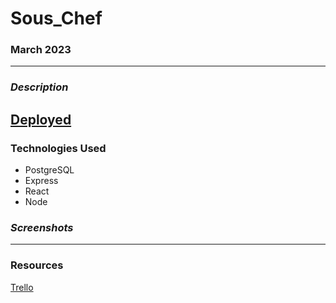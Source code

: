 # Sous_Chef
### March 2023
***

### ***Description***


## [Deployed](#)

### Technologies Used
* PostgreSQL
* Express
* React
* Node

### ***Screenshots***

***


### Resources 
[Trello](https://trello.com/b/SSZevE57/sous-chef)
